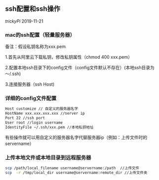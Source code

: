 ## ssh配置和ssh操作
*trickyPi* 2019-11-21

### mac的ssh配置（轻量服务器）

备注：假设私钥名称为xxx.pem

1.首先从阿里云下载私钥，修改私钥属性（chmod 400 xxx.pem）

2.配置本地ssh目录下的config文件（config文件默认不存在）(本地ssh目录为～/.ssh)

3.连接服务器（ssh Host)

### 详细的config文件配置
```bash
Host customize // 自定义的服务器名字
HostName xxx.xxx.xxx.xxx //server ip
Port 22 //ssh port
User root //login username
IdentityFile ~/.ssh/xxx.pem //本地私钥地址
```
有些操作就可以用自定义的服务器名字代替服务器ip（例如：上传文件时的servername）

### 上传本地文件或本地目录到远程服务器

```bash
scp /path/local_filename username@servername:/path  //上传文件
scp  -r /tmp/local_dir username@servername:remote_dir //上传文件夹 
```